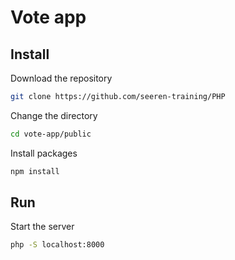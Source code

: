 # Vote app

## Install

Download the repository

```bash
git clone https://github.com/seeren-training/PHP
```

Change the directory

```bash
cd vote-app/public
```
Install packages

```bash
npm install
```

## Run

Start the server

```bash
php -S localhost:8000
```





